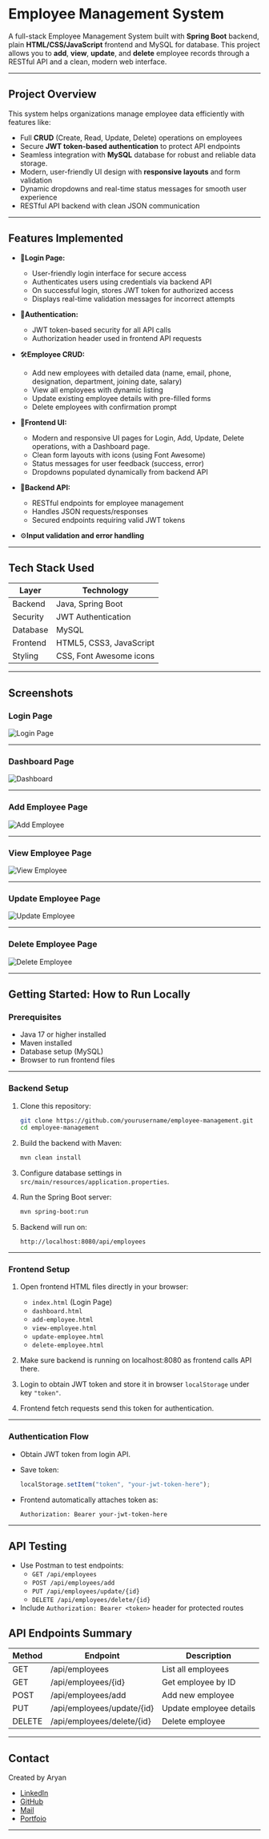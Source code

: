
# Employee Management System

A full-stack Employee Management System built with **Spring Boot** backend, plain **HTML/CSS/JavaScript** frontend and MySQL for database. This project allows you to **add**, **view**, **update**, and **delete** employee records through a RESTful API and a clean, modern web interface.

---

## Project Overview

This system helps organizations manage employee data efficiently with features like:

- Full **CRUD** (Create, Read, Update, Delete) operations on employees
- Secure **JWT token-based authentication** to protect API endpoints
- Seamless integration with **MySQL** database for robust and reliable data storage.
- Modern, user-friendly UI design with **responsive layouts** and form validation
- Dynamic dropdowns and real-time status messages for smooth user experience
- RESTful API backend with clean JSON communication

---

## Features Implemented

- 🔑**Login Page:**
    - User-friendly login interface for secure access
    - Authenticates users using credentials via backend API
    - On successful login, stores JWT token for authorized access
    - Displays real-time validation messages for incorrect attempts

- 🔐**Authentication:**
  - JWT token-based security for all API calls
  - Authorization header used in frontend API requests

- 🛠️**Employee CRUD:**
  - Add new employees with detailed data (name, email, phone, designation, department, joining date, salary)
  - View all employees with dynamic listing
  - Update existing employee details with pre-filled forms
  - Delete employees with confirmation prompt

- 🎨**Frontend UI:**
  - Modern and responsive UI pages for Login, Add, Update, Delete operations, with a Dashboard page.
  - Clean form layouts with icons (using Font Awesome)
  - Status messages for user feedback (success, error)
  - Dropdowns populated dynamically from backend API

- 🧩**Backend API:**
  - RESTful endpoints for employee management
  - Handles JSON requests/responses
  - Secured endpoints requiring valid JWT tokens

- ⚙️**Input validation and error handling**

---

## Tech Stack Used

| Layer          | Technology               |
|----------------|--------------------------|
| Backend        | Java, Spring Boot        |
| Security       | JWT Authentication       |
| Database       | MySQL                    |
| Frontend       | HTML5, CSS3, JavaScript  |
| Styling        | CSS, Font Awesome icons  |

---

## Screenshots

### Login Page

![Login Page](screenshots/login.png)

---

### Dashboard Page

![Dashboard](screenshots/dashboard.png)

---

### Add Employee Page

![Add Employee](screenshots/add-employee.png)

---

### View Employee Page

![View Employee](screenshots/view-employee.png)

---

### Update Employee Page

![Update Employee](screenshots/update-employee.png)

---

### Delete Employee Page

![Delete Employee](screenshots/delete-employee.png)

---

## Getting Started: How to Run Locally

### Prerequisites

- Java 17 or higher installed
- Maven installed
- Database setup (MySQL)
- Browser to run frontend files

---

### Backend Setup

1. Clone this repository:

   ```bash
   git clone https://github.com/yourusername/employee-management.git
   cd employee-management
   ```

2. Build the backend with Maven:

   ```bash
   mvn clean install
   ```

3. Configure database settings in `src/main/resources/application.properties`.

4. Run the Spring Boot server:

   ```bash
   mvn spring-boot:run
   ```

5. Backend will run on:

   ```
   http://localhost:8080/api/employees
   ```

---

### Frontend Setup

1. Open frontend HTML files directly in your browser:

   - `index.html` (Login Page)
   - `dashboard.html`
   - `add-employee.html`
   - `view-employee.html`
   - `update-employee.html`
   - `delete-employee.html`

2. Make sure backend is running on localhost:8080 as frontend calls API there.

3. Login to obtain JWT token and store it in browser `localStorage` under key `"token"`.

4. Frontend fetch requests send this token for authentication.

---

### Authentication Flow

- Obtain JWT token from login API.
- Save token:

  ```js
  localStorage.setItem("token", "your-jwt-token-here");
  ```

- Frontend automatically attaches token as:

  ```
  Authorization: Bearer your-jwt-token-here
  ```

---

## API Testing

   - Use Postman to test endpoints:  
     - `GET /api/employees`  
     - `POST /api/employees/add`  
     - `PUT /api/employees/update/{id}`  
     - `DELETE /api/employees/delete/{id}`  
   - Include `Authorization: Bearer <token>` header for protected routes

## API Endpoints Summary

| Method | Endpoint                      | Description             |
|--------|-------------------------------|-------------------------|
| GET    | /api/employees                | List all employees       |
| GET    | /api/employees/{id}           | Get employee by ID       |
| POST   | /api/employees/add            | Add new employee         |
| PUT    | /api/employees/update/{id}   | Update employee details  |
| DELETE | /api/employees/delete/{id}   | Delete employee          |

---

## Contact

Created by Aryan

- [LinkedIn](https://www.linkedin.com/in/saiaryansahoo/)
- [GitHub](https://github.com/saiaryansahoo)
- [Mail](saiaryan.sahoo@gmail.com)  
- [Portfoio](https://aryansahoo.me/)

---

<!-- Add screenshots folder with images `add-employee.png`, `update-employee.png`, `delete-employee.png` -->
